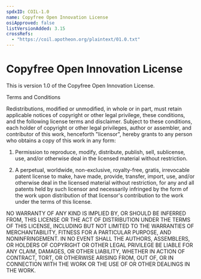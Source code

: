 ```yaml
---
spdxID: COIL-1.0
name: Copyfree Open Innovation License
osiApproved: false
listVersionAdded: 3.15
crossRefs: 
  - "https://coil.apotheon.org/plaintext/01.0.txt"
---
```


# Copyfree Open Innovation License

This is version 1.0 of the Copyfree Open Innovation License.

  
Terms and Conditions

  
Redistributions, modified or unmodified, in whole or in part, must retain applicable notices of copyright or other legal privilege, these conditions, and the following license terms and disclaimer. Subject to these conditions, each holder of copyright or other legal privileges, author or assembler, and contributor of this work, henceforth "licensor", hereby grants to any person who obtains a copy of this work in any form:

1. Permission to reproduce, modify, distribute, publish, sell, sublicense, use, and/or otherwise deal in the licensed material without restriction.

2. A perpetual, worldwide, non-exclusive, royalty-free, gratis, irrevocable patent license to make, have made, provide, transfer, import, use, and/or otherwise deal in the licensed material without restriction, for any and all patents held by such licensor and necessarily infringed by the form of the work upon distribution of that licensor's contribution to the work under the terms of this license.

NO WARRANTY OF ANY KIND IS IMPLIED BY, OR SHOULD BE INFERRED FROM, THIS LICENSE OR THE ACT OF DISTRIBUTION UNDER THE TERMS OF THIS LICENSE, INCLUDING BUT NOT LIMITED TO THE WARRANTIES OF MERCHANTABILITY, FITNESS FOR A PARTICULAR PURPOSE, AND NONINFRINGEMENT. IN NO EVENT SHALL THE AUTHORS, ASSEMBLERS, OR HOLDERS OF COPYRIGHT OR OTHER LEGAL PRIVILEGE BE LIABLE FOR ANY CLAIM, DAMAGES, OR OTHER LIABILITY, WHETHER IN ACTION OF CONTRACT, TORT, OR OTHERWISE ARISING FROM, OUT OF, OR IN CONNECTION WITH THE WORK OR THE USE OF OR OTHER DEALINGS IN THE WORK.
